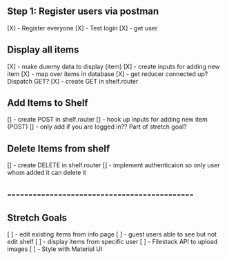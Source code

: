 ## Step 1: Register users via postman

[X] - Register everyone
[X] - Test login
[X] - get user

## Display all items
[X] - make dummy data to display (item)
[X] - create inputs for adding new item
[X] - map over items in database
[X] - get reducer connected up? Dispatch GET?
[X] - create GET in shelf.router

## Add Items to Shelf
[] - create POST in shelf.router
[] - hook up inputs for adding new item (POST)
[] - only add if you are logged in?? Part of stretch goal?

## Delete Items from shelf
[] - create DELETE in shelf.router
[] - implement authenticaion so only user whom added it can delete it

## --------------------------------------------
## Stretch Goals
[ ] - edit existing items from info page
[ ] - guest users able to see but not edit shelf
[ ] - display items from specific user
[ ] - Filestack API to upload images
[ ] - Style with Material UI